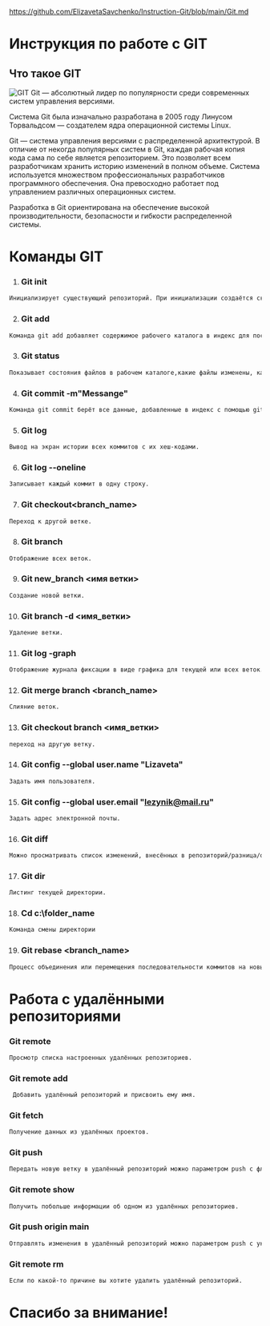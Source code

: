 https://github.com/ElizavetaSavchenko/Instruction-Git/blob/main/Git.md

# Инструкция по работе с GIT

## Что такое GIT
![GIT](git.jpg.png)
Git — абсолютный лидер по популярности среди современных систем управления версиями. 

Система Git была изначально разработана в 2005 году Линусом Торвальдсом — создателем ядра операционной системы Linux. 

Git — система управления версиями с распределенной архитектурой. В отличие от некогда популярных систем в Git, каждая рабочая копия кода сама по себе является репозиторием. Это позволяет всем разработчикам хранить историю изменений в полном объеме.
Система используется множеством профессиональных разработчиков программного обеспечения. Она превосходно работает под управлением различных операционных систем. 

Разработка в Git ориентирована на обеспечение высокой производительности, безопасности и гибкости распределенной системы.

# Команды GIT

1. ### Git init
```sh
Инициализирует существующий репозиторий. При инициализации создаётся скрытая папка. В ней содержатся все объекты и ссылки, которые Git использует и создаёт в истории работы над проектом.
```

2. ### Git add
```sh
Команда git add добавляет содержимое рабочего каталога в индекс для последующего коммита. 
```

3. ### Git status
```sh
Показывает состояния файлов в рабочем каталоге,какие файлы изменены, какие ожидают коммита, а также выводятся подсказки о том, как изменить состояние файлов.
```

4. ### Git commit -m"Messange"
```sh
Команда git commit берёт все данные, добавленные в индекс с помощью git add, и сохраняет их слепок во внутренней базе данных, а затем сдвигает указатель текущей ветки на этот слепок.
```

5. ### Git log 
```sh
Вывод на экран истории всех коммитов с их хеш-кодами.
```

6. ### Git log --oneline
```sh
Записывает каждый коммит в одну строку.
```

7. ### Git checkout<branch_name>
```sh
Переход к другой ветке.
```

8. ### Git branch
```sh
Отображение всех веток.
```

9. ### Git new_branch <имя ветки>
```sh
Создание новой ветки.
```

10. ### Git branch -d <имя_ветки>
```sh
Удаление ветки.
```

11. ### Git log -graph
```sh
Отображение журнала фиксации в виде графика для текущей или всех веток.
```

12. ### Git merge branch <branch_name>
```sh
Слияние веток.
```

13. ### Git checkout branch <имя_ветки>
```sh
переход на другую ветку.
```

14. ### Git config --global user.name "Lizaveta"
```sh
Задать имя пользователя.
```

15. ### Git config --global user.email "lezynik@mail.ru"
```sh
Задать адрес электронной почты.
```

16. ### Git diff 
```sh
Можно просматривать список изменений, внесённых в репозиторий/разница/отличие.
```

17. ### Git dir
```sh
Листинг текущей директории.
```

18. ### Cd c:\folder_name
```sh
Команда смены директории
```
19. ### Git rebase <branch_name>
```sh
Процесс объединения или перемещения последовательности коммитов на новый родительский снимок.
```

# Работа с удалёнными репозиториями

### Git remote
```sh
Просмотр списка настроенных удалённых репозиториев.
```
### Git remote add <shortname> 
```sh
 Добавить удалённый репозиторий и присвоить ему имя.
 ```
### Git fetch <remote-name>
```sh
Получение данных из удалённых проектов.
```
### Git push
```sh
Передать новую ветку в удалённый репозиторий можно параметром push с флагом -u, указав имя репозитория и имя ветки.
```
### Git remote show <remote>
```sh
Получить побольше информации об одном из удалённых репозиториев.
```
### Git push origin main
```sh
Отправлять изменения в удалённый репозиторий можно параметром push с указанием имени репозитория и ветки.
```
### Git remote rm
```sh
Если по какой-то причине вы хотите удалить удалённый репозиторий.
```

# Спасибо за внимание!